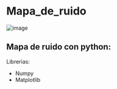# Mapa_de_ruido

![image](https://user-images.githubusercontent.com/75092266/183540515-98bac141-4d37-499c-823d-56bfc527607d.png)

## Mapa de ruido con python:
Librerias: 
* Numpy
* Matplotlib

